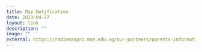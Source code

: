 ```yaml
---
title: May Notification
date: 2023-04-27
layout: link
description: ""
image: ""
external: https://radinmaspri.moe.edu.sg/our-partners/parents-information-n-resources/monthly-notifications/
---
```

